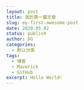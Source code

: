 ```yaml
---
layout: post
title: 我的第一篇文章
slug: my-first-awesome-post
date: 2020.05.02
status: publish
author: DG
categories: 
  - 默认分类
tags: 
  - 博客
  - Maverick
  - GitHub
excerpt: Hello World!
---
```

